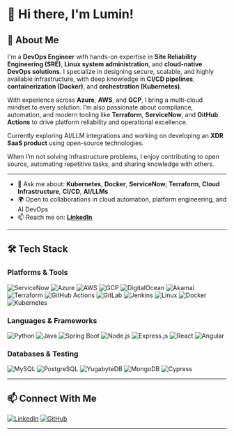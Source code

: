 # 👋 Hi there, I'm Lumin!

## 🚀 About Me  
I'm a **DevOps Engineer** with hands-on expertise in **Site Reliability Engineering (SRE)**, **Linux system administration**, and **cloud-native DevOps solutions**. I specialize in designing secure, scalable, and highly available infrastructure, with deep knowledge in **CI/CD pipelines**, **containerization (Docker)**, and **orchestration (Kubernetes)**.

With experience across **Azure**, **AWS**, and **GCP**, I bring a multi-cloud mindset to every solution. I’m also passionate about compliance, automation, and modern tooling like **Terraform**, **ServiceNow**, and **GitHub Actions** to drive platform reliability and operational excellence.

Currently exploring AI/LLM integrations and working on developing an **XDR SaaS product** using open-source technologies.

When I’m not solving infrastructure problems, I enjoy contributing to open source, automating repetitive tasks, and sharing knowledge with others.

---

- 💬 Ask me about: **Kubernetes**, **Docker**, **ServiceNow**, **Terraform**, **Cloud Infrastructure**, **CI/CD**, **AI/LLMs**  
- 🌍 Open to collaborations in cloud automation, platform engineering, and AI DevOps  
- 📫 Reach me on: [**LinkedIn**](https://www.linkedin.com/in/lumin-de-silva/)

---

## 🛠️ Tech Stack

### Platforms & Tools  
![ServiceNow](https://img.shields.io/badge/ServiceNow-0E96E0?style=for-the-badge&logo=ServiceNow&logoColor=white)
![Azure](https://img.shields.io/badge/Azure-0078D4?style=for-the-badge&logo=microsoft-azure&logoColor=white)
![AWS](https://img.shields.io/badge/AWS-232F3E?style=for-the-badge&logo=amazon-aws&logoColor=white)
![GCP](https://img.shields.io/badge/GCP-4285F4?style=for-the-badge&logo=google-cloud&logoColor=white)
![DigitalOcean](https://img.shields.io/badge/DigitalOcean-0080FF?style=for-the-badge&logo=digitalocean&logoColor=white)
![Akamai](https://img.shields.io/badge/Akamai-009AD7?style=for-the-badge&logo=akamai&logoColor=white)
![Terraform](https://img.shields.io/badge/Terraform-623CE4?style=for-the-badge&logo=terraform&logoColor=white)
![GitHub Actions](https://img.shields.io/badge/GitHub%20Actions-2088FF?style=for-the-badge&logo=github-actions&logoColor=white)
![GitLab](https://img.shields.io/badge/GitLab-FC6D26?style=for-the-badge&logo=gitlab&logoColor=white)
![Jenkins](https://img.shields.io/badge/Jenkins-D24939?style=for-the-badge&logo=jenkins&logoColor=white)
![Linux](https://img.shields.io/badge/Linux-FCC624?style=for-the-badge&logo=linux&logoColor=black)
![Docker](https://img.shields.io/badge/Docker-2496ED?style=for-the-badge&logo=docker&logoColor=white)
![Kubernetes](https://img.shields.io/badge/Kubernetes-326CE5?style=for-the-badge&logo=kubernetes&logoColor=white)

### Languages & Frameworks  
![Python](https://img.shields.io/badge/Python-3776AB?style=for-the-badge&logo=python&logoColor=white)
![Java](https://img.shields.io/badge/Java-ED8B00?style=for-the-badge&logo=java&logoColor=white)
![Spring Boot](https://img.shields.io/badge/Spring%20Boot-6DB33F?style=for-the-badge&logo=spring&logoColor=white)
![Node.js](https://img.shields.io/badge/Node.js-43853D?style=for-the-badge&logo=node.js&logoColor=white)
![Express.js](https://img.shields.io/badge/Express.js-404D59?style=for-the-badge)
![React](https://img.shields.io/badge/React-61DAFB?style=for-the-badge&logo=react&logoColor=white)
![Angular](https://img.shields.io/badge/Angular-DD0031?style=for-the-badge&logo=angular&logoColor=white)

### Databases & Testing  
![MySQL](https://img.shields.io/badge/MySQL-4479A1?style=for-the-badge&logo=mysql&logoColor=white)
![PostgreSQL](https://img.shields.io/badge/PostgreSQL-336791?style=for-the-badge&logo=postgresql&logoColor=white)
![YugabyteDB](https://img.shields.io/badge/YugabyteDB-F0563A?style=for-the-badge&logo=yugabyte&logoColor=white)
![MongoDB](https://img.shields.io/badge/MongoDB-47A248?style=for-the-badge&logo=mongodb&logoColor=white)
![Cypress](https://img.shields.io/badge/Cypress-17202C?style=for-the-badge&logo=cypress&logoColor=white)

---

## 📫 Connect With Me  
[![LinkedIn](https://img.shields.io/badge/LinkedIn-0A66C2?style=for-the-badge&logo=linkedin&logoColor=white)](https://www.linkedin.com/in/lumin-de-silva/)
[![GitHub](https://img.shields.io/badge/GitHub-181717?style=for-the-badge&logo=github&logoColor=white)](https://github.com/LuminDeSilva)

---
